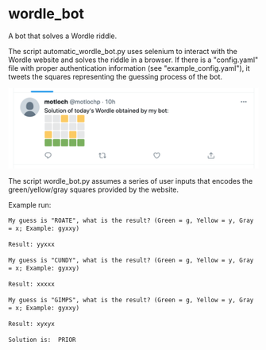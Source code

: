 # wordle_bot
A bot that solves a Wordle riddle. 

The script automatic_wordle_bot.py uses selenium to interact with the Wordle website and
solves the riddle in a browser. If there is a "config.yaml" file with proper authentication
information (see "example_config.yaml"), it tweets the squares representing the guessing
process of the bot.

<div align="center">
<img src="twitter_pic.png" width="600">
</div>

The script wordle_bot.py assumes a series of user inputs that encodes the green/yellow/gray squares provided by the website.

Example run:

```
My guess is "ROATE", what is the result? (Green = g, Yellow = y, Gray = x; Example: gyxxy)

Result: yyxxx

My guess is "CUNDY", what is the result? (Green = g, Yellow = y, Gray = x; Example: gyxxy)

Result: xxxxx

My guess is "GIMPS", what is the result? (Green = g, Yellow = y, Gray = x; Example: gyxxy)

Result: xyxyx

Solution is:  PRIOR
```
